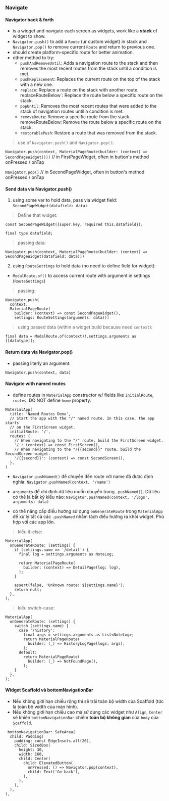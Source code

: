 ### Navigate

#### Navigator back & forth

- is a widget and navigate each screen as widgets, work like a **stack** of widget to show.
- `Navigator.push()` to add a `Route` (ur custom widget) in stack and `Navigator.pop()` to remove current `Route` and return to previous one.
- should create platform-specific route for better animation.
- other method to try:
  - `pushAndRemoveUntil`: Adds a navigation route to the stack and then removes the most recent routes from the stack until a condition is met.
  - `pushReplacement`: Replaces the current route on the top of the stack with a new one.
  - `replace`: Replace a route on the stack with another route.
    ` `replaceRouteBelow`: Replace the route below a specific route on the stack.
  - `popUntil`: Removes the most recent routes that were added to the stack of navigation routes until a condition is met.
  - `removeRoute`: Remove a specific route from the stack.
    removeRouteBelow: Remove the route below a specific route on the stack.
  - `restorablePush`: Restore a route that was removed from the stack.

> use of `Navigator.push()` and `Navigator.pop()`:

`Navigator.push(context, MaterialPageRoute(builder: (context) => SecondPageWidget()))` // in FirstPageWidget, often in button's method onPressed / onTap

`Navigator.pop()` // in SecondPageWidget, often in button's method onPressed / onTap

#### Send data via Navigator.push()

1. using some var to hold data, pass via widget field: `SecondPageWidget(datafield: data)`

> Define that widget:

`const SecondPageWidget({super.key, required this.datafield});`

`final type datafield;`

> passing data:

`Navigator.push(context, MaterialPageRoute(builder: (context) => SecondPageWidget(datafield: data)))`

2. using `RouteSettings` to hold data (no need to define field for widget):

- `ModalRoute.of()` to access current route with argument in settings (`RouteSettings`)

> passing:

```
Navigator.push(
  context,
  MaterialPageRoute(
    builder: (context) => const SecondPageWidget(),
    settings: RouteSettings(arguments: data)))
```

> using passed data (within a widget build because need `context`):

`final data = ModalRoute.of(context)!.settings.arguments as [[datatype]];`

#### Return data via Navigator.pop()

- passing literly an argument:

`Navigator.push(context, data)`

#### Navigate with named routes

- define routes in `MaterialApp` constructor w/ fields like `initialRoute`, `routes`. DO NOT define `home` property.

```
MaterialApp(
  title: 'Named Routes Demo',
  // Start the app with the "/" named route. In this case, the app starts
  // on the FirstScreen widget.
  initialRoute: '/',
  routes: {
    // When navigating to the "/" route, build the FirstScreen widget.
    '/': (context) => const FirstScreen(),
    // When navigating to the "/{{second}}" route, build the SecondScreen widget.
    '/{{second}}': (context) => const SecondScreen(),
  },
)
```

- `Navigator.pushNamed()` để chuyển đến route với name đã được định nghĩa: `Navigator.pushNamed(context, '/name')`

- `arguments` để chỉ định dữ liệu muốn chuyển trong `.pushNamed()`. Dữ liệu có thể là bất kỳ kiểu nào: `Navigator.pushNamed(context, '/logs', arguments: data)`

- có thể năng cấp điều hướng sử dụng `onGenerateRoute` trong `MaterialApp` để xử lý tất cả các `.pushNamed` nhằm tách điều hướng ra khỏi widget. Phù hợp với các app lớn.

> kiểu if-else:

```
MaterialApp(
  onGenerateRoute: (settings) {
    if (settings.name == '/detail') {
      final log = settings.arguments as NoteLog;

      return MaterialPageRoute(
        builder: (context) => DetailPage(log: log),
      );
    }

    assert(false, 'Unknown route: ${settings.name}');
    return null;
  },
);
```

> kiểu switch-case:

```
MaterialApp(
  onGenerateRoute: (settings) {
    switch (settings.name) {
      case '/history':
        final args = settings.arguments as List<NoteLog>;
        return MaterialPageRoute(
          builder: (_) => HistoryLogPage(logs: args),
        );
      default:
        return MaterialPageRoute(
          builder: (_) => NotFoundPage(),
        );
    }
  },
);
```

#### Widget Scaffold và bottomNavigationBar

- Nếu không giới hạn chiều rộng thì sẽ trải toàn bộ width của Scaffold (tức là toàn bộ width của màn hình).
- Nếu không giới hạn chiều cao mà sử dụng các widget như `Align`, `Center` sẽ khiến `bottomNavigationBar` chiếm **toàn bộ không gian** của `body` của `Scaffold`.

```
 bottomNavigationBar: SafeArea(
  child: Padding(
    padding: const EdgeInsets.all(20),
    child: SizedBox(
      height: 30,
      width: 160,
      child: Center(
        child: ElevatedButton(
          onPressed: () => Navigator.pop(context),
          child: Text('Go back'),
        ),
      ),
    ),
  ),
),
```
